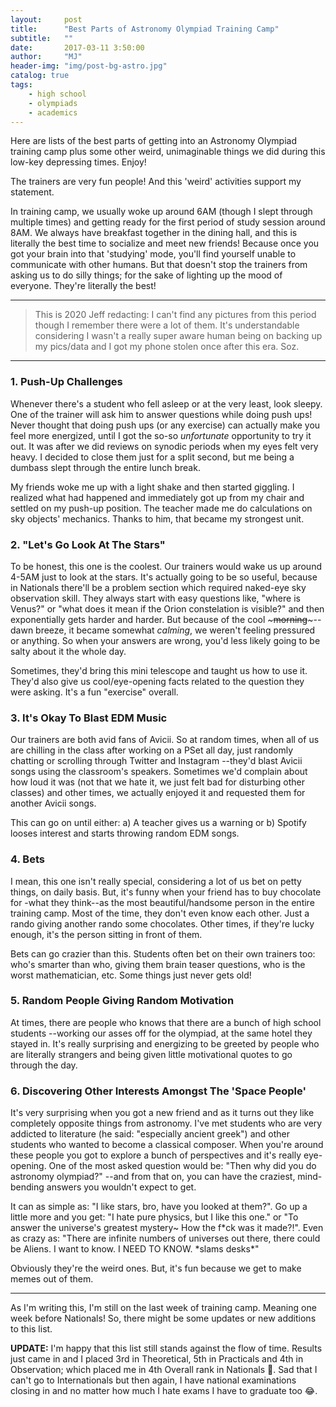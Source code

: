 ```yaml
---
layout:     post
title:      "Best Parts of Astronomy Olympiad Training Camp"
subtitle:   ""
date:       2017-03-11 3:50:00
author:     "MJ"
header-img: "img/post-bg-astro.jpg"
catalog: true
tags:
    - high school
    - olympiads
    - academics
---
```

Here are lists of the best parts of getting into an Astronomy Olympiad training camp plus some other weird, unimaginable things we did during this low-key depressing times. Enjoy! 

The trainers are very fun people! And this 'weird' activities support my statement. 

In training camp, we usually woke up around 6AM (though I slept through multiple times) and getting ready for the first period of study session around 8AM. We always have breakfast together in the dining hall, and this is literally the best time to socialize and meet new friends! Because once you got your brain into that 'studying' mode, you'll find yourself unable to communicate with other humans. But that doesn't stop the trainers from asking us to do silly things; for the sake of lighting up the mood of everyone. They're literally the best!

---

>This is 2020 Jeff redacting: I can't find any pictures from this period though I remember there were a lot of them. It's understandable considering I wasn't a really super aware human being on backing up my pics/data and I got my phone stolen once after this era. Soz.

---
### 1. Push-Up Challenges ###
Whenever there's a student who fell asleep or at the very least, look sleepy. One of the trainer will ask him to answer questions while doing push ups! Never thought that doing push ups (or any exercise) can actually make you feel more energized, until I got the so-so *unfortunate* opportunity to try it out. It was after we did reviews on synodic periods when my eyes felt very heavy. I decided to close them just for a split second, but me being a dumbass slept through the entire lunch break. 

My friends woke me up with a light shake and then started giggling. I realized what had happened and immediately got up from my chair and settled on my push-up position. The teacher made me do calculations on sky objects' mechanics. Thanks to him, that became my strongest unit.

### 2. "Let's Go Look At The Stars"
To be honest, this one is the coolest. Our trainers would wake us up around 4-5AM just to look at the stars. It's actually going to be so useful, because in Nationals there'll be a problem section which required naked-eye sky observation skill. They always start with easy questions like, "where is Venus?" or "what does it mean if the Orion constelation is visible?" and then exponentially gets harder and harder. But because of the cool ~~~morning~~~--dawn breeze, it became somewhat *calming*, we weren't feeling pressured or anything. So when your answers are wrong, you'd less likely going to be salty about it the whole day.

Sometimes, they'd bring this mini telescope and taught us how to use it. They'd also give us cool/eye-opening facts related to the question they were asking. It's a fun "exercise" overall.

### 3. It's Okay To Blast EDM Music ###
Our trainers are both avid fans of Avicii. So at random times, when all of us are chilling in the class after working on a PSet all day, just randomly chatting or scrolling through Twitter and Instagram --they'd blast Avicii songs using the classroom's speakers. Sometimes we'd complain about how loud it was (not that we hate it, we just felt bad for disturbing other classes) and other times, we actually enjoyed it and requested them for another Avicii songs. 

This can go on until either: a) A teacher gives us a warning or b) Spotify looses interest and starts throwing random EDM songs.

### 4. Bets
I mean, this one isn't really special, considering a lot of us bet on petty things, on daily basis. But, it's funny when your friend has to buy chocolate for -what they think--as the most beautiful/handsome person in the entire training camp. Most of the time, they don't even know each other. Just a rando giving another rando some chocolates. Other times, if they're lucky enough, it's the person sitting in front of them. 

Bets can go crazier than this. Students often bet on their own trainers too: who's smarter than who, giving them brain teaser questions, who is the worst mathematician, etc. Some things just never gets old!

### 5. Random People Giving Random Motivation
At times, there are people who knows that there are a bunch of high school students --working our asses off for the olympiad, at the same hotel they stayed in. It's really surprising and energizing to be greeted by people who are literally strangers and being given little motivational quotes to go through the day.

### 6. Discovering Other Interests Amongst The 'Space People'
It's very surprising when you got a new friend and as it turns out they like completely opposite things from astronomy. I've met students who are very addicted to literature (he said: "especially ancient greek") and other students who wanted to become a classical composer. When you're around these people you got to explore a bunch of perspectives and it's really eye-opening. One of the most asked question would be: "Then why did you do astronomy olympiad?" --and from that on, you can have the craziest, mind-bending answers you wouldn't expect to get. 

It can as simple as: "I like stars, bro, have you looked at them?". Go up a little more and you get: "I hate pure physics, but I like this one." or "To answer the universe's greatest mystery~ How the f*ck was it made?!". Even as crazy as: "There are infinite numbers of universes out there, there could be Aliens. I want to know. I NEED TO KNOW. \*slams desks\*" 

Obviously they're the weird ones. But, it's fun because we get to make memes out of them.

---
As I'm writing this, I'm still on the last week of training camp. Meaning one week before Nationals! So, there might be some updates or new additions to this list. 

**UPDATE:** I'm happy that this list still stands against the flow of time. Results just came in and I placed 3rd in Theoretical, 5th in Practicals and 4th in Observation; which placed me in 4th Overall rank in Nationals 🎊. Sad that I can't go to Internationals but then again, I have national examinations closing in and no matter how much I hate exams I have to graduate too 😂.